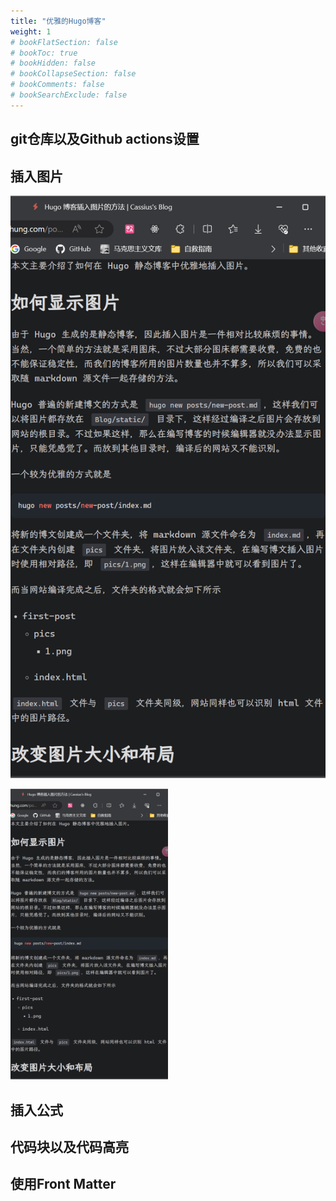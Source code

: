 ```yaml
---
title: "优雅的Hugo博客"
weight: 1
# bookFlatSection: false
# bookToc: true
# bookHidden: false
# bookCollapseSection: false
# bookComments: false
# bookSearchExclude: false
---
```

## git仓库以及Github actions设置


## 插入图片


![pic](pics/test.png)

<img src="pics/test.png" width="50%" />

## 插入公式

## 代码块以及代码高亮

## 使用Front Matter